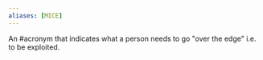 ```yaml
---
aliases: [MICE]
---
```


An #acronym that indicates what a person needs to go "over the edge" i.e. to be exploited.
